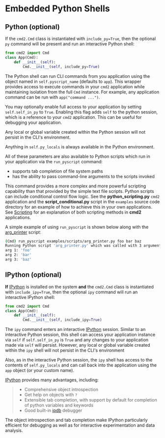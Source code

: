 # Embedded Python Shells

## Python (optional)

If the `cmd2.Cmd` class is instantiated with `include_py=True`, then the optional `py` command will
be present and run an interactive Python shell:

```py
from cmd2 import Cmd
class App(Cmd):
    def __init__(self):
        Cmd.__init__(self, include_py=True)
```

The Python shell can run CLI commands from you application using the object named in
`self.pyscript_name` (defaults to `app`). This wrapper provides access to execute commands in your
`cmd2` application while maintaining isolation from the full `Cmd` instance. For example, any
application command can be run with `app("command ...")`.

You may optionally enable full access to your application by setting `self.self_in_py` to `True`.
Enabling this flag adds `self` to the python session, which is a reference to your `cmd2`
application. This can be useful for debugging your application.

Any local or global variable created within the Python session will not persist in the CLI's
environment.

Anything in `self.py_locals` is always available in the Python environment.

All of these parameters are also available to Python scripts which run in your application via the
`run_pyscript` command:

- supports tab completion of file system paths
- has the ability to pass command-line arguments to the scripts invoked

This command provides a more complex and more powerful scripting capability than that provided by
the simple text file scripts. Python scripts can include conditional control flow logic. See the
**python_scripting.py** `cmd2` application and the **script_conditional.py** script in the
`examples` source code directory for an example of how to achieve this in your own applications. See
[Scripting](./scripting.md) for an explanation of both scripting methods in **cmd2** applications.

A simple example of using `run_pyscript` is shown below along with the
[arg_printer](https://github.com/python-cmd2/cmd2/blob/main/examples/scripts/arg_printer.py) script:

```sh
(Cmd) run_pyscript examples/scripts/arg_printer.py foo bar baz
Running Python script 'arg_printer.py' which was called with 3 arguments
arg 1: 'foo'
arg 2: 'bar'
arg 3: 'baz'
```

## IPython (optional)

**If** [IPython](http://ipython.readthedocs.io) is installed on the system **and** the `cmd2.Cmd`
class is instantiated with `include_ipy=True`, then the optional `ipy` command will run an
interactive IPython shell:

```py
from cmd2 import Cmd
class App(Cmd):
    def __init__(self):
        Cmd.__init__(self, include_ipy=True)
```

The `ipy` command enters an interactive [IPython](http://ipython.readthedocs.io) session. Similar to
an interactive Python session, this shell can access your application instance via `self` if
`self.self_in_py` is `True` and any changes to your application made via `self` will persist.
However, any local or global variable created within the `ipy` shell will not persist in the CLI's
environment

Also, as in the interactive Python session, the `ipy` shell has access to the contents of
`self.py_locals` and can call back into the application using the `app` object (or your custom
name).

[IPython](http://ipython.readthedocs.io) provides many advantages, including:

> - Comprehensive object introspection
> - Get help on objects with `?`
> - Extensible tab completion, with support by default for completion of python variables and
>   keywords
> - Good built-in [ipdb](https://pypi.org/project/ipdb/) debugger

The object introspection and tab completion make IPython particularly efficient for debugging as
well as for interactive experimentation and data analysis.
